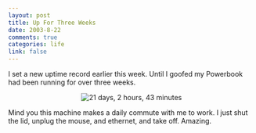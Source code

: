 ```yaml
--- 
layout: post
title: Up For Three Weeks
date: 2003-8-22
comments: true
categories: life
link: false
---
```

I set a new uptime record earlier this week. Until I goofed my Powerbook had been running for over three weeks.
<p align="center"> <img src="http://www.zanshin.net/images/uptime2.png" alt="21 days, 2 hours, 43 minutes" border="0" /></p>
Mind you this machine makes a daily commute with me to work. I just shut the lid, unplug the mouse, and ethernet, and take off. Amazing.
